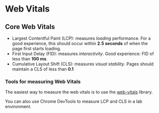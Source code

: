 # Web Vitals

Core Web Vitals
---------------
* Largest Contentful Paint (LCP): measures *loading* performance. For a good experience, this should occur
  within **2.5 seconds** of when the page first starts loading.
* First Input Delay (FID): measures *interactivity*. Good experience: FID of less than **100 ms**.
* Cumulative Layout Shift (CLS): measures *visual stability*. Pages should maintain a CLS of less than **0.1**

### Tools for measuring Web Vitals

The easiest way to measure the web vitals is to use the [web-vitals](https://github.com/GoogleChrome/web-vitals) library.

You can also use Chrome DevTools to measure LCP and CLS in a lab environment.
